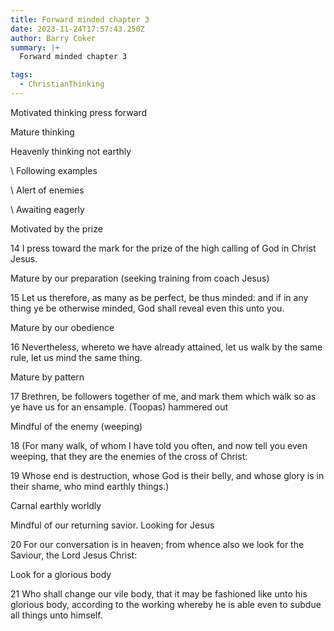```yaml
---
title: Forward minded chapter 3
date: 2023-11-24T17:57:43.250Z
author: Barry Coker
summary: |+
  Forward minded chapter 3

tags:
  - ChristianThinking
---
```

Motivated thinking press forward

Mature thinking 

Heavenly thinking not earthly

\    Following examples

\    Alert of enemies

\    Awaiting eagerly 



Motivated by the prize

14 I press toward the mark for the prize of the high calling of God in Christ Jesus.



Mature by our preparation (seeking training from coach Jesus)

15 Let us therefore, as many as be perfect, be thus minded: and if in any thing ye be otherwise minded, God shall reveal even this unto you.

Mature by our obedience 

16 Nevertheless, whereto we have already attained, let us walk by the same rule, let us mind the same thing.

Mature by pattern

17 Brethren, be followers together of me, and mark them which walk so as ye have us for an ensample. (Toopas) hammered out

Mindful of the enemy (weeping)

18 (For many walk, of whom I have told you often, and now tell you even weeping, that they are the enemies of the cross of Christ:



19 Whose end is destruction, whose God is their belly, and whose glory is in their shame, who mind earthly things.)

Carnal earthly worldly

Mindful of our returning savior. Looking for Jesus 

20 For our conversation is in heaven; from whence also we look for the Saviour, the Lord Jesus Christ:

Look for a glorious body

21 Who shall change our vile body, that it may be fashioned like unto his glorious body, according to the working whereby he is able even to subdue all things unto himself.